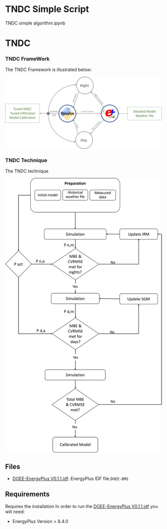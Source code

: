 # TNDC Simple Script
TNDC simple algorithm.ipynb
# TNDC

### TNDC FrameWork

The TNDC Framework is illustrated below:

<img src="https://github.com/TNDC-Calibration/main/blob/main/assets/Picture3.jpg" alt="TNDC Framewoek" width="600"/>

### TNDC Technique
The TNDC technique 

<img src="https://github.com/TNDC-Calibration/main/blob/main/TNDC-Technique.png" alt="TNDC Technique" width="600"/>

## Files
- [DOEE-EnergyPlus V0.1.1.idf](/DOEE-EnergyPlus%20V0.1.1.idf): EnergyPlus IDF file.```DOEE-BMS```

## Requirements
Requires the installation
In order to run the [DOEE-EnergyPlus V0.1.1.idf](/DOEE-EnergyPlus%20V0.1.1.idf) you will need:
- EnergyPlus Version > 8.4.0
